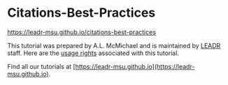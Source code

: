 # Citations-Best-Practices
https://leadr-msu.github.io/citations-best-practices

This tutorial was prepared by A.L. McMichael and is maintained by [LEADR](http://leadr.msu.edu) staff. Here are the [usage rights](https://github.com/leadr-msu/citations-best-practices/blob/master/LICENSE) associated with this tutorial.

Find all our tutorials at [https://leadr-msu.github.io](https://leadr-msu.github.io).
